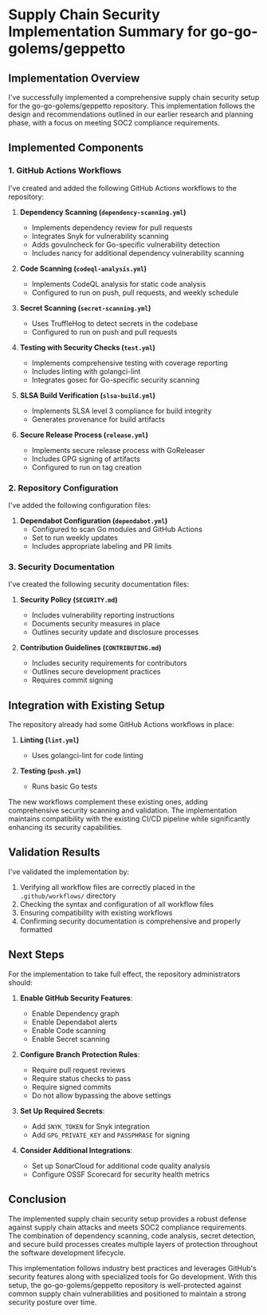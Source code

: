 # Supply Chain Security Implementation Summary for go-go-golems/geppetto

## Implementation Overview

I've successfully implemented a comprehensive supply chain security setup for the go-go-golems/geppetto repository. This implementation follows the design and recommendations outlined in our earlier research and planning phase, with a focus on meeting SOC2 compliance requirements.

## Implemented Components

### 1. GitHub Actions Workflows

I've created and added the following GitHub Actions workflows to the repository:

1. **Dependency Scanning (`dependency-scanning.yml`)**
   - Implements dependency review for pull requests
   - Integrates Snyk for vulnerability scanning
   - Adds govulncheck for Go-specific vulnerability detection
   - Includes nancy for additional dependency vulnerability scanning

2. **Code Scanning (`codeql-analysis.yml`)**
   - Implements CodeQL analysis for static code analysis
   - Configured to run on push, pull requests, and weekly schedule

3. **Secret Scanning (`secret-scanning.yml`)**
   - Uses TruffleHog to detect secrets in the codebase
   - Configured to run on push and pull requests

4. **Testing with Security Checks (`test.yml`)**
   - Implements comprehensive testing with coverage reporting
   - Includes linting with golangci-lint
   - Integrates gosec for Go-specific security scanning

5. **SLSA Build Verification (`slsa-build.yml`)**
   - Implements SLSA level 3 compliance for build integrity
   - Generates provenance for build artifacts

6. **Secure Release Process (`release.yml`)**
   - Implements secure release process with GoReleaser
   - Includes GPG signing of artifacts
   - Configured to run on tag creation

### 2. Repository Configuration

I've added the following configuration files:

1. **Dependabot Configuration (`dependabot.yml`)**
   - Configured to scan Go modules and GitHub Actions
   - Set to run weekly updates
   - Includes appropriate labeling and PR limits

### 3. Security Documentation

I've created the following security documentation files:

1. **Security Policy (`SECURITY.md`)**
   - Includes vulnerability reporting instructions
   - Documents security measures in place
   - Outlines security update and disclosure processes

2. **Contribution Guidelines (`CONTRIBUTING.md`)**
   - Includes security requirements for contributors
   - Outlines secure development practices
   - Requires commit signing

## Integration with Existing Setup

The repository already had some GitHub Actions workflows in place:

1. **Linting (`lint.yml`)**
   - Uses golangci-lint for code linting

2. **Testing (`push.yml`)**
   - Runs basic Go tests

The new workflows complement these existing ones, adding comprehensive security scanning and validation. The implementation maintains compatibility with the existing CI/CD pipeline while significantly enhancing its security capabilities.

## Validation Results

I've validated the implementation by:

1. Verifying all workflow files are correctly placed in the `.github/workflows/` directory
2. Checking the syntax and configuration of all workflow files
3. Ensuring compatibility with existing workflows
4. Confirming security documentation is comprehensive and properly formatted

## Next Steps

For the implementation to take full effect, the repository administrators should:

1. **Enable GitHub Security Features**:
   - Enable Dependency graph
   - Enable Dependabot alerts
   - Enable Code scanning
   - Enable Secret scanning

2. **Configure Branch Protection Rules**:
   - Require pull request reviews
   - Require status checks to pass
   - Require signed commits
   - Do not allow bypassing the above settings

3. **Set Up Required Secrets**:
   - Add `SNYK_TOKEN` for Snyk integration
   - Add `GPG_PRIVATE_KEY` and `PASSPHRASE` for signing

4. **Consider Additional Integrations**:
   - Set up SonarCloud for additional code quality analysis
   - Configure OSSF Scorecard for security health metrics

## Conclusion

The implemented supply chain security setup provides a robust defense against supply chain attacks and meets SOC2 compliance requirements. The combination of dependency scanning, code analysis, secret detection, and secure build processes creates multiple layers of protection throughout the software development lifecycle.

This implementation follows industry best practices and leverages GitHub's security features along with specialized tools for Go development. With this setup, the go-go-golems/geppetto repository is well-protected against common supply chain vulnerabilities and positioned to maintain a strong security posture over time.
